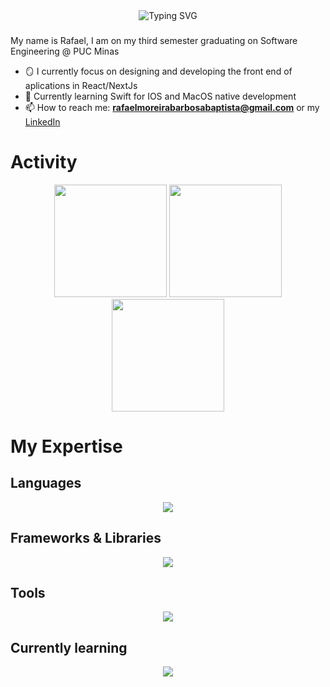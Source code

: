 <div align="center">
    <img src="https://readme-typing-svg.demolab.com?font=Fira+Code&size=27&duration=2300&pause=1000&color=F74271&center=true&vCenter=true&width=435&height=40&lines=Hello!;Welcome+to+my+profile+%3A)" alt="Typing SVG" />
</div>

###

My name is Rafael, I am on my third semester graduating on Software Engineering @ PUC Minas

-   🪞 I currently focus on designing and developing the front end of aplications in React/NextJs
-   🌿 Currently learning Swift for IOS and MacOS native development
-   📫 How to reach me: **rafaelmoreirabarbosabaptista@gmail.com** or my [LinkedIn](https://www.linkedin.com/in/rafael-baptista-6a2ab42a2/)

###

# Activity

<div align="center">
    <img height="180em" src="https://github-readme-stats.vercel.app/api?username=RafaMtF&show_icons=true&theme=radical"/>
    <img height="180em" src="https://github-readme-stats.vercel.app/api/top-langs/?username=RafaMtF&layout=compact&theme=radical"/>
    <img height="180em" src="http://github-profile-summary-cards.vercel.app/api/cards/profile-details?username=RafaMtF&theme=radical"/>
</div>

# My Expertise

## Languages
<p align="center">
    <img src="https://skillicons.dev/icons?i=js,html,css,c,cpp,cs,py,java" />
</p>

## Frameworks & Libraries
<p align="center">
    <img src="https://skillicons.dev/icons?i=react,nextjs,nodejs,bootstrap,tailwind" />
</p>

## Tools
<p align="center">
    <img src="https://skillicons.dev/icons?i=git,github,vscode,discord" />
</p>

## Currently learning
<p align="center">
    <img src="https://skillicons.dev/icons?i=docker,nodejs,swift" />
</p>
